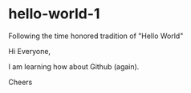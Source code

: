 # hello-world-1
Following the time honored tradition of "Hello World" 

Hi Everyone, 

I am learning how about Github (again). 

Cheers
